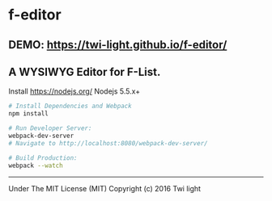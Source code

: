 # f-editor
DEMO: https://twi-light.github.io/f-editor/
---

A WYSIWYG Editor for F-List.
---

Install https://nodejs.org/ Nodejs 5.5.x+
```bash
# Install Dependencies and Webpack
npm install
```


```bash
# Run Developer Server:
webpack-dev-server
# Navigate to http://localhost:8080/webpack-dev-server/
```


```bash
# Build Production:
webpack --watch
```

----------
Under The MIT License (MIT)
Copyright (c) 2016 Twi light
